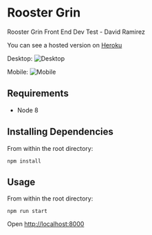 # Rooster Grin
Rooster Grin Front End Dev Test - David Ramirez

You can see a hosted version on <a href="https://dr-rooster-grin.herokuapp.com/" target="_blank">Heroku</a>

Desktop:
![Desktop](https://user-images.githubusercontent.com/9473039/61492585-7c60fc80-a966-11e9-9081-01d92cf04fff.png)

Mobile:
![Mobile](https://user-images.githubusercontent.com/9473039/61492995-6acc2480-a967-11e9-9bc1-c4e6a2ac8e1e.png)

## Requirements

- Node 8

## Installing Dependencies

From within the root directory:

```
npm install
```

## Usage

From within the root directory:

```
npm run start
```

Open [http://localhost:8000](http://localhost:8000)

